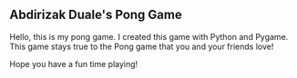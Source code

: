 ## Abdirizak Duale's Pong Game

Hello, this is my pong game. I created this game with Python and Pygame. This game stays true to the Pong game that you and your friends love!

Hope you have a fun time playing!
